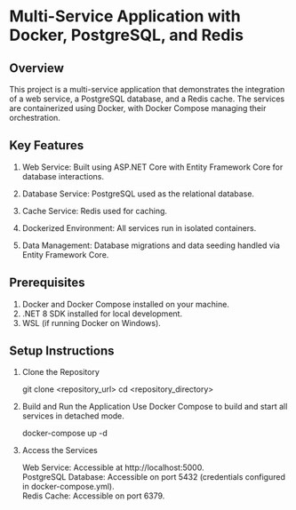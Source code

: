 # Multi-Service Application with Docker, PostgreSQL, and Redis

## Overview
This project is a multi-service application that demonstrates the integration of a web service, a PostgreSQL database, and a Redis cache. The services are containerized using Docker, with Docker Compose managing their orchestration.

## Key Features

1. Web Service: Built using ASP.NET Core with Entity Framework Core for database interactions.

2. Database Service: PostgreSQL used as the relational database.

3. Cache Service: Redis used for caching.

4. Dockerized Environment: All services run in isolated containers.

5. Data Management: Database migrations and data seeding handled via Entity Framework Core.

## Prerequisites

1. Docker and Docker Compose installed on your machine.
2. .NET 8 SDK installed for local development.
3. WSL (if running Docker on Windows).

## Setup Instructions

1. Clone the Repository

    git clone <repository_url>
    cd <repository_directory>

2. Build and Run the Application
    Use Docker Compose to build and start all services in detached mode.

    docker-compose up -d

3. Access the Services

    Web Service: Accessible at http://localhost:5000. <br>
    PostgreSQL Database: Accessible on port 5432 (credentials configured in docker-compose.yml).<br>
    Redis Cache: Accessible on port 6379.
